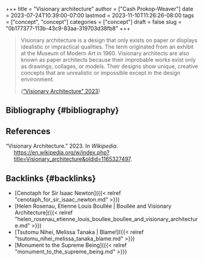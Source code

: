 +++
title = "Visionary architecture"
author = ["Cash Prokop-Weaver"]
date = 2023-07-24T10:39:00-07:00
lastmod = 2023-11-10T11:26:26-08:00
tags = ["concept", "concept"]
categories = ["concept"]
draft = false
slug = "0b177377-113b-43c9-83aa-319703d38fb8"
+++

> Visionary architecture is a design that only exists on paper or displays idealistic or impractical qualities. The term originated from an exhibit at the Museum of Modern Art in 1960. Visionary architects are also known as paper architects because their improbable works exist only as drawings, collages, or models. Their designs show unique, creative concepts that are unrealistic or impossible except in the design environment.
>
> (<a href="#citeproc_bib_item_1">“Visionary Architecture” 2023</a>)


## Bibliography {#bibliography}

## References

<style>.csl-entry{text-indent: -1.5em; margin-left: 1.5em;}</style><div class="csl-bib-body">
  <div class="csl-entry"><a id="citeproc_bib_item_1"></a>“Visionary Architecture.” 2023. In <i>Wikipedia</i>. <a href="https://en.wikipedia.org/w/index.php?title=Visionary_architecture&oldid=1165327497">https://en.wikipedia.org/w/index.php?title=Visionary_architecture&#38;oldid=1165327497</a>.</div>
</div>


## Backlinks {#backlinks}

-   [Cenotaph for Sir Isaac Newton]({{< relref "cenotaph_for_sir_isaac_newton.md" >}})
-   [Helen Rosenau, Etienne Louis Boullée | Boullée and Visionary Architecture]({{< relref "helen_rosenau_etienne_louis_boullee_boullee_and_visionary_architecture.md" >}})
-   [Tsutomu Nihei, Melissa Tanaka | Blame!]({{< relref "tsutomu_nihei_melissa_tanaka_blame.md" >}})
-   [Monument to the Supreme Being]({{< relref "monument_to_the_supreme_being.md" >}})
